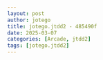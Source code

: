 ```yaml
---
layout: post
author: jotego
title: jotego.jtdd2 - 485490f
date: 2025-03-07
categories: [Arcade, jtdd2]
tags: [jotego.jtdd2]
---
```



